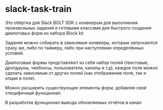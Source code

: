 # slack-task-train
Это обёртка для Slack BOLT SDK с конвеером для выполнения произвольных заданий и готовыми классами для быстрого создания диалоговых форм из набора Block kit

Задания можно собирать в зависимые конвееры, которые запускаются сразу же, либо по таймеру, либо при наступлении определённых условий.

Диалоговые формы представляют из себя набор полей (текстовые, дропдауны, чекбоксы, пользователи, каналы и т.д), каждое поле можно сделать зависимым от других полей (как отображение поля, так и опции в поле).

Можно расширять существующие элементы форм, добавляя свой специфичный функционал.

В разработке функционал вывода обновляемых отчётов в канал